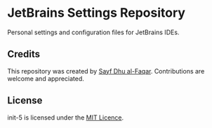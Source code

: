# JetBrains Settings Repository

Personal settings and configuration files for JetBrains IDEs.

## Credits

This repository was created by [Sayf Dhu al-Faqar](https://github.com/sdhlfqr). Contributions are
welcome and appreciated.

## License

init-5 is licensed under the [MIT Licence](./LICENSE).
